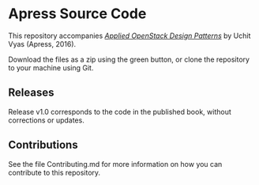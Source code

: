 # Apress Source Code

This repository accompanies [*Applied OpenStack Design Patterns*](http://www.apress.com/9781484224533) by Uchit Vyas (Apress, 2016).

[comment]: #cover

Download the files as a zip using the green button, or clone the repository to your machine using Git.

## Releases

Release v1.0 corresponds to the code in the published book, without corrections or updates.

## Contributions

See the file Contributing.md for more information on how you can contribute to this repository.
